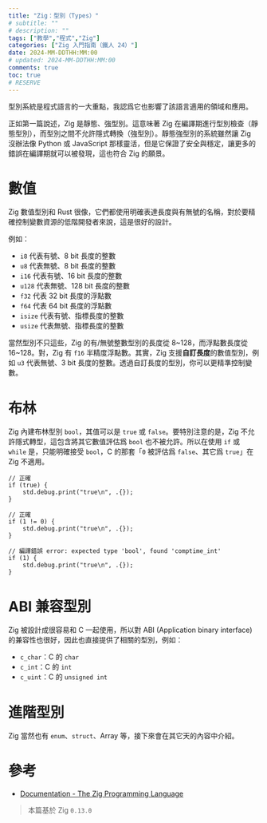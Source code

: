 ```yaml
---
title: "Zig：型別（Types）"
# subtitle: ""
# description: ""
tags: ["教學","程式","Zig"]
categories: ["Zig 入門指南（鐵人 24）"]
date: 2024-MM-DDTHH:MM:00
# updated: 2024-MM-DDTHH:MM:00
comments: true
toc: true
# RESERVE
---
```


型別系統是程式語言的一大重點，我認爲它也影響了該語言適用的領域和應用。

<!-- more -->

正如第一篇說述，Zig 是靜態、強型別。這意味著 Zig 在編譯期進行型別檢查（靜態型別），而型別之間不允許隱式轉換（強型別）。靜態強型別的系統雖然讓 Zig 沒辦法像 Python 或 JavaScript 那樣靈活，但是它保證了安全與穩定，讓更多的錯誤在編譯期就可以被發現，這也符合 Zig 的願景。

# 數值

Zig 數值型別和 Rust 很像，它們都使用明確表達長度與有無號的名稱，對於要精確控制變數資源的低階開發者來說，這是很好的設計。

例如：

- `i8` 代表有號、8 bit 長度的整數
- `u8` 代表無號、8 bit 長度的整數
- `i16` 代表有號、16 bit 長度的整數
- `u128` 代表無號、128 bit 長度的整數
- `f32` 代表 32 bit 長度的浮點數
- `f64` 代表 64 bit 長度的浮點數
- `isize` 代表有號、指標長度的整數
- `usize` 代表無號、指標長度的整數

當然型別不只這些，Zig 的有/無號整數型別的長度從 8~128，而浮點數長度從 16~128。對，Zig 有 `f16` 半精度浮點數。其實，Zig 支援**自訂長度**的數值型別，例如 `u3` 代表無號、3 bit 長度的整數。透過自訂長度的型別，你可以更精準控制變數。

# 布林

Zig 內建布林型別 `bool`，其值可以是 `true` 或 `false`。要特別注意的是，Zig 不允許隱式轉型，這包含將其它數值評估爲 `bool` 也不被允許。所以在使用 `if` 或 `while` 是，只能明確接受 `bool`，C 的那套「`0` 被評估爲 `false`、其它爲 `true`」在 Zig 不適用。

```zig
// 正確
if (true) {
    std.debug.print("true\n", .{});
}

// 正確
if (1 != 0) {
    std.debug.print("true\n", .{});
}

// 編譯錯誤 error: expected type 'bool', found 'comptime_int'
if (1) {
    std.debug.print("true\n", .{});
}
```

# ABI 兼容型別

Zig 被設計成很容易和 C 一起使用，所以對 ABI (Application binary interface) 的兼容性也很好，因此也直接提供了相關的型別，例如：

- `c_char`：C 的 `char`
- `c_int`：C 的 `int`
- `c_uint`：C 的 `unsigned int`

# 進階型別

Zig 當然也有 `enum`、`struct`、Array 等，接下來會在其它天的內容中介紹。

# 參考

- [Documentation - The Zig Programming Language](https://ziglang.org/documentation/0.13.0/#Values)

> 本篇基於 Zig `0.13.0`
